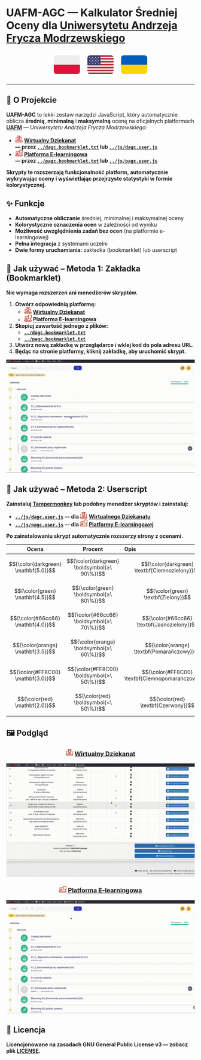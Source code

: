 # **UAFM-AGC** — **Kalkulator Średniej Oceny dla [Uniwersytetu Andrzeja Frycza Modrzewskiego](https://uafm.edu.pl/)**

<p align="center">
  <a href="pl.md"><img src="../assets/pl_icon.svg" width="70" alt="Polski"></a>
  &nbsp;&nbsp;&nbsp;
  <a href="../README.md"><img src="../assets/en_icon.svg" width="70" alt="English"></a>
  &nbsp;&nbsp;&nbsp;
  <a href="ua.md"><img src="../assets/ua_icon.svg" width="70" alt="Українська"></a>
</p>

---

## 📌 **O Projekcie**

**UAFM-AGC** to lekki zestaw narzędzi JavaScript, który automatycznie oblicza **średnią**, **minimalną** i **maksymalną** ocenę na oficjalnych platformach [**UAFM**](https://uafm.edu.pl/) — _Uniwersytetu Andrzeja Frycza Modrzewskiego_:

- <img src="../assets/dziekanat.svg" width="20" alt="Wirtualny Dziekanat"> [**Wirtualny Dziekanat**](https://dziekanat.uafm.edu.pl)  
  **— przez [`../dagc.bookmarklet.txt`](../dagc.bookmarklet.txt) lub [`../js/dagc.user.js`](../js/dagc.user.js)**
- <img src="../assets/platforma.svg" width="20" alt="Platforma E-learningowa"> [**Platforma E-learningowa**](https://platforma.uafm.edu.pl)  
  **— przez [`../pagc.bookmarklet.txt`](../pagc.bookmarklet.txt) lub [`../js/pagc.user.js`](../js/pagc.user.js)**

**Skrypty te rozszerzają funkcjonalność platform, automatycznie wykrywając oceny i wyświetlając przejrzyste statystyki w formie kolorystycznej.**

## ✨ **Funkcje**

- **Automatyczne obliczanie** średniej, minimalnej i maksymalnej oceny
- **Kolorystyczne oznaczenia ocen** w zależności od wyniku
- **Możliwość uwzględnienia zadań bez ocen** (na platformie e-learningowej)
- **Pełna integracja** z systemami uczelni
- **Dwie formy uruchamiania**: zakładka (bookmarklet) lub userscript

## 🔖 **Jak używać – Metoda 1: Zakładka (Bookmarklet)**

**Nie wymaga rozszerzeń ani menedżerów skryptów.**

1. **Otwórz odpowiednią platformę:**
   - <img src="../assets/dziekanat.svg" width="20" alt="Wirtualny Dziekanat"> [**Wirtualny Dziekanat**](https://dziekanat.uafm.edu.pl)
   - <img src="../assets/platforma.svg" width="20" alt="Platforma E-learningowa"> [**Platforma E-learningowa**](https://platforma.uafm.edu.pl)
2. **Skopiuj zawartość jednego z plików:**
   - [**`../dagc.bookmarklet.txt`**](../dagc.bookmarklet.txt)
   - [**`../pagc.bookmarklet.txt`**](../pagc.bookmarklet.txt)
3. **Utwórz nową zakładkę w przeglądarce i wklej kod do pola adresu URL.**
4. **Będąc na stronie platformy, kliknij zakładkę, aby uruchomić skrypt.**

![bookmarklet](../assets/bookmarklet.gif)

## 🧠 **Jak używać – Metoda 2: Userscript**

**Zainstaluj [Tampermonkey](https://www.tampermonkey.net/) lub podobny menedżer skryptów i zainstaluj:**

- **[`../js/dagc.user.js`](../js/dagc.user.js) — dla <img src="../assets/dziekanat.svg" width="20" alt="Dziekanat"> [Wirtualnego Dziekanatu](https://dziekanat.uafm.edu.pl)**
- **[`../js/pagc.user.js`](../js/pagc.user.js) — dla <img src="../assets/platforma.svg" width="20" alt="Platforma"> [Platformy E-learningowej](https://platforma.uafm.edu.pl)**

**Po zainstalowaniu skrypt automatycznie rozszerzy strony z ocenami.**

<div align="center">

|  Ocena  | Procent     | Opis                              |
| :-----: | :----------:| :--------------------------------- |
| $${\color{darkgreen} \mathbf{5.0}}$$ | $${\color{darkgreen} \boldsymbol{≥\ 90\%}}$$ | $${\color{darkgreen} \textbf{Ciemnozielony}}$$ |
| $${\color{green} \mathbf{4.5}}$$     | $${\color{green} \boldsymbol{≥\ 80\%}}$$     | $${\color{green} \textbf{Zielony}}$$         |
| $${\color{#66cc66} \mathbf{4.0}}$$   | $${\color{#66cc66} \boldsymbol{≥\ 70\%}}$$   | $${\color{#66cc66} \textbf{Jasnozielony}}$$ |
| $${\color{orange} \mathbf{3.5}}$$    | $${\color{orange} \boldsymbol{≥\ 60\%}}$$    | $${\color{orange} \textbf{Pomarańczowy}}$$  |
| $${\color{#FF8C00} \mathbf{3.0}}$$   | $${\color{#FF8C00} \boldsymbol{≥\ 50\%}}$$   | $${\color{#FF8C00} \textbf{Ciemnopomarańczowy}}$$ |
| $${\color{red} \mathbf{2.0}}$$       | $${\color{red} \boldsymbol{<\ 50\%}}$$       | $${\color{red} \textbf{Czerwony}}$$         |

</div>

## 🖼️ **Podgląd**

<div align="center">

### <img src="../assets/dziekanat.svg" width="20" alt="Wirtualny Dziekanat"> [**Wirtualny Dziekanat**](https://dziekanat.uafm.edu.pl)

![Wirtualny Dziekanat](../assets/dagc.gif)

### <img src="../assets/platforma.svg" width="20" alt="Platforma E-learningowa"> [**Platforma E-learningowa**](https://platforma.uafm.edu.pl)

![Platforma E-learningowa](../assets/pagc.gif)

</div>

## 📝 **Licencja**

**Licencjonowane na zasadach GNU General Public License v3 — zobacz plik [**LICENSE**](../LICENSE).**

